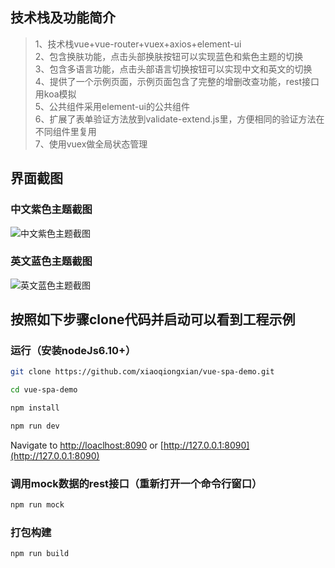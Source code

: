 
## 技术栈及功能简介
> 1、技术栈vue+vue-router+vuex+axios+element-ui<br>
> 2、包含换肤功能，点击头部换肤按钮可以实现蓝色和紫色主题的切换<br>
> 3、包含多语言功能，点击头部语言切换按钮可以实现中文和英文的切换<br>
> 4、提供了一个示例页面，示例页面包含了完整的增删改查功能，rest接口用koa模拟<br>
> 5、公共组件采用element-ui的公共组件<br>
> 6、扩展了表单验证方法放到validate-extend.js里，方便相同的验证方法在不同组件里复用<br>
> 7、使用vuex做全局状态管理<br>

## 界面截图

### 中文紫色主题截图
![中文紫色主题截图](https://github.com/xiaoqiongxian/vue-spa-demo/tree/master/src/images/1.PNG)

### 英文蓝色主题截图
![英文蓝色主题截图](https://github.com/xiaoqiongxian/vue-spa-demo/tree/master/src/images/2.PNG)

## 按照如下步骤clone代码并启动可以看到工程示例

### 运行（安装nodeJs6.10+）
```bash
git clone https://github.com/xiaoqiongxian/vue-spa-demo.git
```
```bash
cd vue-spa-demo
```
```bash
npm install
```
```bash
npm run dev
```
Navigate to [http://loaclhost:8090](http://loaclhost:8090) or [http://127.0.0.1:8090](http://127.0.0.1:8090)

### 调用mock数据的rest接口（重新打开一个命令行窗口）
```bash
npm run mock
```

### 打包构建
```bash
npm run build
```